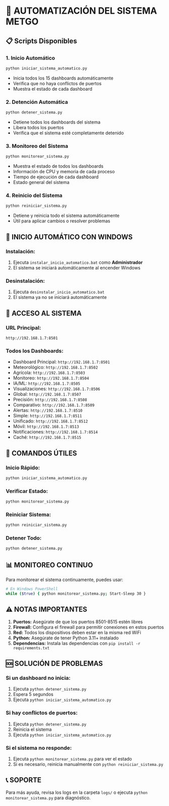 # 🤖 AUTOMATIZACIÓN DEL SISTEMA METGO

## 📋 Scripts Disponibles

### **1. Inicio Automático**
```bash
python iniciar_sistema_automatico.py
```
- Inicia todos los 15 dashboards automáticamente
- Verifica que no haya conflictos de puertos
- Muestra el estado de cada dashboard

### **2. Detención Automática**
```bash
python detener_sistema.py
```
- Detiene todos los dashboards del sistema
- Libera todos los puertos
- Verifica que el sistema esté completamente detenido

### **3. Monitoreo del Sistema**
```bash
python monitorear_sistema.py
```
- Muestra el estado de todos los dashboards
- Información de CPU y memoria de cada proceso
- Tiempo de ejecución de cada dashboard
- Estado general del sistema

### **4. Reinicio del Sistema**
```bash
python reiniciar_sistema.py
```
- Detiene y reinicia todo el sistema automáticamente
- Útil para aplicar cambios o resolver problemas

## 🚀 INICIO AUTOMÁTICO CON WINDOWS

### **Instalación:**
1. Ejecuta `instalar_inicio_automatico.bat` como **Administrador**
2. El sistema se iniciará automáticamente al encender Windows

### **Desinstalación:**
1. Ejecuta `desinstalar_inicio_automatico.bat`
2. El sistema ya no se iniciará automáticamente

## 📱 ACCESO AL SISTEMA

### **URL Principal:**
```
http://192.168.1.7:8501
```

### **Todos los Dashboards:**
- Dashboard Principal: `http://192.168.1.7:8501`
- Meteorológico: `http://192.168.1.7:8502`
- Agrícola: `http://192.168.1.7:8503`
- Monitoreo: `http://192.168.1.7:8504`
- IA/ML: `http://192.168.1.7:8505`
- Visualizaciones: `http://192.168.1.7:8506`
- Global: `http://192.168.1.7:8507`
- Precisión: `http://192.168.1.7:8508`
- Comparativo: `http://192.168.1.7:8509`
- Alertas: `http://192.168.1.7:8510`
- Simple: `http://192.168.1.7:8511`
- Unificado: `http://192.168.1.7:8512`
- Móvil: `http://192.168.1.7:8513`
- Notificaciones: `http://192.168.1.7:8514`
- Caché: `http://192.168.1.7:8515`

## 🔧 COMANDOS ÚTILES

### **Inicio Rápido:**
```bash
python iniciar_sistema_automatico.py
```

### **Verificar Estado:**
```bash
python monitorear_sistema.py
```

### **Reiniciar Sistema:**
```bash
python reiniciar_sistema.py
```

### **Detener Todo:**
```bash
python detener_sistema.py
```

## 📊 MONITOREO CONTINUO

Para monitorear el sistema continuamente, puedes usar:

```bash
# En Windows PowerShell
while ($true) { python monitorear_sistema.py; Start-Sleep 30 }
```

## ⚠️ NOTAS IMPORTANTES

1. **Puertos:** Asegúrate de que los puertos 8501-8515 estén libres
2. **Firewall:** Configura el firewall para permitir conexiones en estos puertos
3. **Red:** Todos los dispositivos deben estar en la misma red WiFi
4. **Python:** Asegúrate de tener Python 3.11+ instalado
5. **Dependencias:** Instala las dependencias con `pip install -r requirements.txt`

## 🆘 SOLUCIÓN DE PROBLEMAS

### **Si un dashboard no inicia:**
1. Ejecuta `python detener_sistema.py`
2. Espera 5 segundos
3. Ejecuta `python iniciar_sistema_automatico.py`

### **Si hay conflictos de puertos:**
1. Ejecuta `python detener_sistema.py`
2. Reinicia el sistema
3. Ejecuta `python iniciar_sistema_automatico.py`

### **Si el sistema no responde:**
1. Ejecuta `python monitorear_sistema.py` para ver el estado
2. Si es necesario, reinicia manualmente con `python reiniciar_sistema.py`

## 📞 SOPORTE

Para más ayuda, revisa los logs en la carpeta `logs/` o ejecuta `python monitorear_sistema.py` para diagnóstico.
